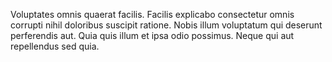 Voluptates omnis quaerat facilis. Facilis explicabo consectetur omnis corrupti nihil doloribus suscipit ratione. Nobis illum voluptatum qui deserunt perferendis aut. Quia quis illum et ipsa odio possimus. Neque qui aut repellendus sed quia.